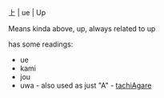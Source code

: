 上 | ue | Up

Means kinda above, up, always related to up

has some readings:

* ue
* kami
* jou
* uwa - also used as just "A" - [tachiAgare](http://localhost:4567/%E7%AB%8B%E3%81%A1%E4%B8%8A%E3%81%8C%E3%82%8C.md)